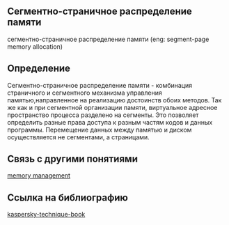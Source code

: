 ## Cегментно-страничное распределение памяти
сегментно-страничное распределение памяти (eng: segment-page memory allocation) 

## Определение
Cегментно-страничное распределение памяти  - комбинация страничного и сегментного механизма управления памятью,направленное на реализацию достоинств обоих методов. Так же как и при сегментной организации памяти, виртуальное адресное пространство процесса разделено на сегменты. Это позволяет определить разные права доступа к разным частям кодов и данных программы. Перемещение данных между памятью и диском осуществляется не сегментами, а страницами. 
## Связь с другими понятиями

[memory management](https://github.com/vernikkkkkkkkkkkkkkkkkkk/concept/tree/main/virtual%20machines/memory%20management)

## Cсылка на библиографию

[kaspersky-technique-book](https://github.com/vernikkkkkkkkkkkkkkkkkkk/concept/blob/main/bibliography/memory%20management/kaspersky-technique-book.md)
